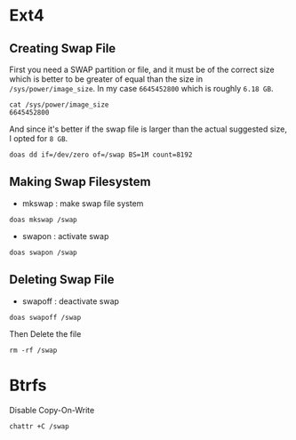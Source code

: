 

# Ext4

## Creating Swap File

First you need a SWAP partition or file, and it must be of the correct size which is better to be greater of equal than the size in `/sys/power/image_size`. In my case `6645452800` which is roughly `6.18 GB`.

```
cat /sys/power/image_size
6645452800
```

And since it's better if the swap file is larger than the actual suggested size, I opted for `8 GB`.

```
doas dd if=/dev/zero of=/swap BS=1M count=8192
```

## Making Swap Filesystem

- mkswap : make swap file system

```
doas mkswap /swap
```

- swapon : activate swap

```
doas swapon /swap
```

## Deleting Swap File

- swapoff : deactivate swap

```
doas swapoff /swap
```

Then Delete the file

```
rm -rf /swap
```

# Btrfs

Disable Copy-On-Write

```
chattr +C /swap
```
